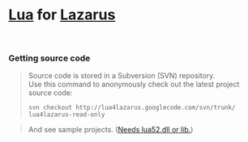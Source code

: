 # [Lua](http://www.lua.org/) for [Lazarus](http://www.lazarus.freepascal.org/) #
<br>
<h3>Getting source code</h3>
<blockquote>Source code is stored in a Subversion (SVN) repository.<br>
Use this command to anonymously check out the latest project source code:<pre><code>svn checkout http://lua4lazarus.googlecode.com/svn/trunk/ lua4lazarus-read-only</code></pre></blockquote>

<blockquote>And see sample projects. (<a href='http://luabinaries.sourceforge.net/download.html'>Needs lua52.dll or lib.</a>)